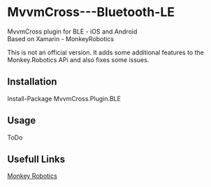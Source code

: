 # MvvmCross---Bluetooth-LE   
MvvmCross plugin for BLE - iOS and Android   
Based on Xamarin - MonkeyRobotics

This is not an official version. It adds some additional features to the Monkey.Robotics APi and also fixes some issues.

    
## Installation
   
Install-Package MvvmCross.Plugin.BLE   

## Usage   
   
ToDo  

## Usefull Links

[Monkey Robotics](http://i.imgur.com/ymzMpLX.png)




